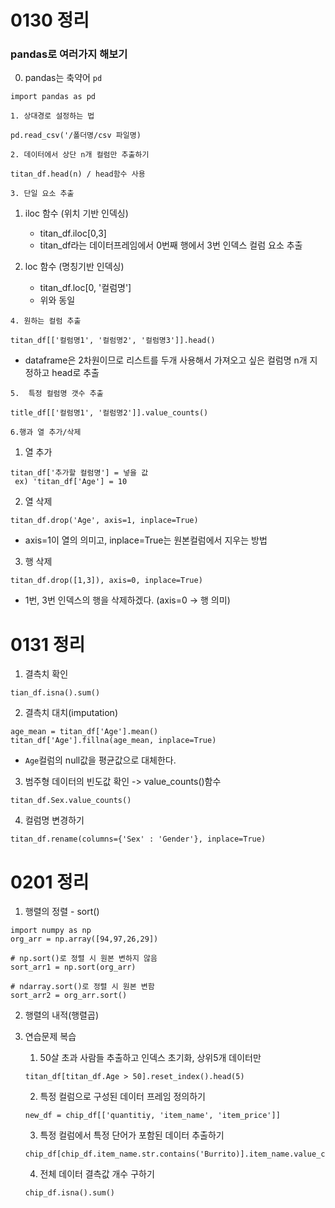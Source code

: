 # 0130 정리

### pandas로 여러가지 해보기

0. pandas는 축약어 `pd`
```
import pandas as pd
```

`1. 상대경로 설정하는 법`
```
pd.read_csv('/폴더명/csv 파일명)
```

`2. 데이터에서 상단 n개 컬럼만 추출하기`
```
titan_df.head(n) / head함수 사용
```

`3. 단일 요소 추출`
   1. iloc 함수 (위치 기반 인덱싱)
       - titan_df.iloc[0,3]
       - titan_df라는 데이터프레임에서 0번째 행에서 3번 인덱스 컬럼 요소 추출

   2. loc 함수 (명칭기반 인덱싱)
       - titan_df.loc[0, '컬럼명']
       - 위와 동일

`4. 원하는 컬럼 추출`
```
titan_df[['컬럼명1', '컬럼명2', '컬럼명3']].head()
```
   - dataframe은 2차원이므로 리스트를 두개 사용해서 가져오고 싶은 컬럼명 n개 지정하고 head로 추출

`5.  특정 컬럼명 갯수 추출`
```
title_df[['컬럼명1', '컬럼명2']].value_counts()
```

`6.행과 열 추가/삭제`
   1. 열 추가
  ```
  titan_df['추가할 컬럼명'] = 넣을 값
   ex) 'titan_df['Age'] = 10
  ```
  
   2. 열 삭제
   ```
   titan_df.drop('Age', axis=1, inplace=True)
   ```
   -  axis=1이 열의 의미고, inplace=True는 원본컬럼에서 지우는 방법

   3. 행 삭제
   ```
   titan_df.drop([1,3]), axis=0, inplace=True)
   ```
   - 1번, 3번 인덱스의 행을 삭제하겠다. (axis=0 -> 행 의미)

# 0131 정리

1. 결측치 확인
```
tian_df.isna().sum()
```  

2. 결측치 대치(imputation)
```
age_mean = titan_df['Age'].mean()
titan_df['Age'].fillna(age_mean, inplace=True)
```
- `Age`컬럼의 null값을 평균값으로 대체한다.

3. 범주형 데이터의 빈도값 확인 -> value_counts()함수
```
titan_df.Sex.value_counts()
```

4. 컬럼명 변경하기
```
titan_df.rename(columns={'Sex' : 'Gender'}, inplace=True)
```
# 0201 정리
1. 행렬의 정렬 - sort()
```
import numpy as np
org_arr = np.array([94,97,26,29])

# np.sort()로 정렬 시 원본 변하지 않음
sort_arr1 = np.sort(org_arr)

# ndarray.sort()로 정렬 시 원본 변함
sort_arr2 = org_arr.sort()
```

2. 행렬의 내적(행렬곱)


3. 연습문제 복습
   1. 50살 초과 사람들 추출하고 인덱스 초기화, 상위5개 데이터만
   ```
   titan_df[titan_df.Age > 50].reset_index().head(5)
   ```

   2. 특정 컬럼으로 구성된 데이터 프레임 정의하기
   ```
   new_df = chip_df[['quantitiy, 'item_name', 'item_price']]
   ```

   3. 특정 컬럼에서 특정 단어가 포함된 데이터 추출하기
   ```
   chip_df[chip_df.item_name.str.contains('Burrito)].item_name.value_counts()
   ```

   4. 전체 데이터 결측값 개수 구하기
   ```
   chip_df.isna().sum()
   ```